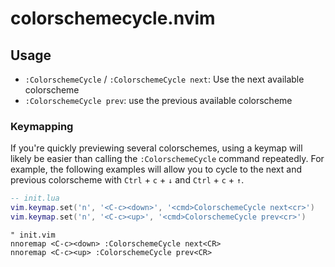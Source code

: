 # colorschemecycle.nvim

## Usage

- `:ColorschemeCycle` / `:ColorschemeCycle next`: Use the next available colorscheme
- `:ColorschemeCycle prev`: use the previous available colorscheme

### Keymapping

If you're quickly previewing several colorschemes, using a keymap will likely be easier
than calling the `:ColorschemeCycle` command repeatedly. For example, the following
examples will allow you to cycle to the next and previous colorscheme with
`Ctrl` + `c` + `↓` and `Ctrl` + `c` + `↑`.

```lua
-- init.lua
vim.keymap.set('n', '<C-c><down>', '<cmd>ColorschemeCycle next<cr>')
vim.keymap.set('n', '<C-c><up>', '<cmd>ColorschemeCycle prev<cr>')
```

```vim
" init.vim
nnoremap <C-c><down> :ColorschemeCycle next<CR>
nnoremap <C-c><up> :ColorschemeCycle prev<CR>
```
